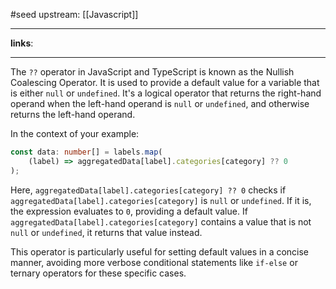 #seed 
upstream: [[Javascript]]

---

**links**: 

---

The `??` operator in JavaScript and TypeScript is known as the Nullish Coalescing Operator. It is used to provide a default value for a variable that is either `null` or `undefined`. It's a logical operator that returns the right-hand operand when the left-hand operand is `null` or `undefined`, and otherwise returns the left-hand operand.

In the context of your example:

```typescript
const data: number[] = labels.map(
    (label) => aggregatedData[label].categories[category] ?? 0
);
```

Here, `aggregatedData[label].categories[category] ?? 0` checks if `aggregatedData[label].categories[category]` is `null` or `undefined`. If it is, the expression evaluates to `0`, providing a default value. If `aggregatedData[label].categories[category]` contains a value that is not `null` or `undefined`, it returns that value instead.

This operator is particularly useful for setting default values in a concise manner, avoiding more verbose conditional statements like `if-else` or ternary operators for these specific cases.



